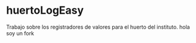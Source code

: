 # huertoLogEasy
Trabajo sobre los registradores de valores para el huerto del instituto.
hola soy un fork
